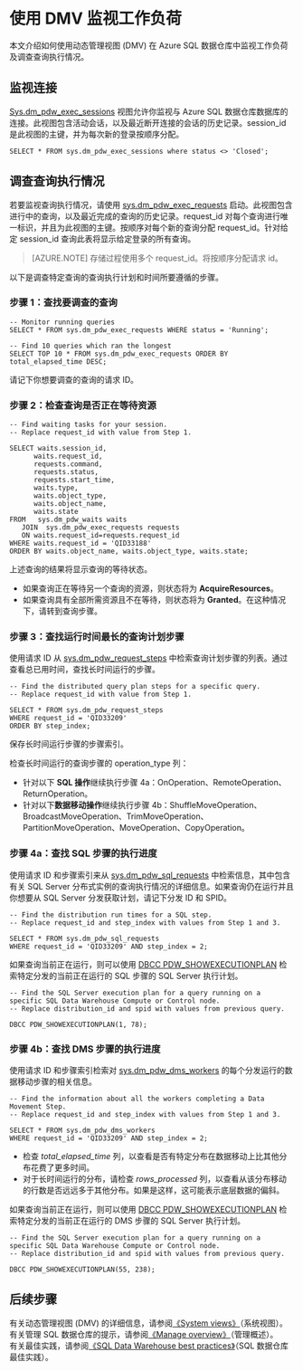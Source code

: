 <properties
   pageTitle="使用 DMV 监视工作负荷 | Azure"
   description="了解如何使用 DMV 监视工作负荷。"
   services="sql-data-warehouse"
   documentationCenter="NA"
   authors="sonyam"
   manager="barbkess"
   editor=""/>

<tags
   ms.service="sql-data-warehouse"
   ms.date="06/30/2016"
   wacn.date="08/15/2016"/>

# 使用 DMV 监视工作负荷

本文介绍如何使用动态管理视图 (DMV) 在 Azure SQL 数据仓库中监视工作负荷及调查查询执行情况。

## 监视连接

[Sys.dm\_pdw\_exec\_sessions][] 视图允许你监视与 Azure SQL 数据仓库数据库的连接。此视图包含活动会话，以及最近断开连接的会话的历史记录。session\_id 是此视图的主键，并为每次新的登录按顺序分配。


	SELECT * FROM sys.dm_pdw_exec_sessions where status <> 'Closed';


## 调查查询执行情况
若要监视查询执行情况，请使用 [sys.dm\_pdw\_exec\_requests][] 启动。此视图包含进行中的查询，以及最近完成的查询的历史记录。request\_id 对每个查询进行唯一标识，并且为此视图的主键。按顺序对每个新的查询分配 request\_id。针对给定 session\_id 查询此表将显示给定登录的所有查询。

>[AZURE.NOTE] 存储过程使用多个 request\_id。将按顺序分配请求 id。

以下是调查特定查询的查询执行计划和时间所要遵循的步骤。

### 步骤 1：查找要调查的查询


	-- Monitor running queries
	SELECT * FROM sys.dm_pdw_exec_requests WHERE status = 'Running';

	-- Find 10 queries which ran the longest
	SELECT TOP 10 * FROM sys.dm_pdw_exec_requests ORDER BY total_elapsed_time DESC;


请记下你想要调查的查询的请求 ID。

### 步骤 2：检查查询是否正在等待资源


	-- Find waiting tasks for your session.
	-- Replace request_id with value from Step 1.

	SELECT waits.session_id,
	      waits.request_id,  
	      requests.command,
	      requests.status,
	      requests.start_time,  
	      waits.type,  
	      waits.object_type,
	      waits.object_name,  
	      waits.state  
	FROM   sys.dm_pdw_waits waits
	   JOIN  sys.dm_pdw_exec_requests requests
	   ON waits.request_id=requests.request_id
	WHERE waits.request_id = 'QID33188'
	ORDER BY waits.object_name, waits.object_type, waits.state;


上述查询的结果将显示查询的等待状态。

- 如果查询正在等待另一个查询的资源，则状态将为 **AcquireResources**。
- 如果查询具有全部所需资源且不在等待，则状态将为 **Granted**。在这种情况下，请转到查询步骤。

### 步骤 3：查找运行时间最长的查询计划步骤

使用请求 ID 从 [sys.dm\_pdw\_request\_steps][] 中检索查询计划步骤的列表。通过查看总已用时间，查找长时间运行的步骤。



	-- Find the distributed query plan steps for a specific query.
	-- Replace request_id with value from Step 1.

	SELECT * FROM sys.dm_pdw_request_steps
	WHERE request_id = 'QID33209'
	ORDER BY step_index;


保存长时间运行步骤的步骤索引。

检查长时间运行的查询步骤的 operation\_type 列：

- 针对以下 **SQL 操作**继续执行步骤 4a：OnOperation、RemoteOperation、ReturnOperation。
- 针对以下**数据移动操作**继续执行步骤 4b：ShuffleMoveOperation、BroadcastMoveOperation、TrimMoveOperation、PartitionMoveOperation、MoveOperation、CopyOperation。

### 步骤 4a：查找 SQL 步骤的执行进度

使用请求 ID 和步骤索引来从 [sys.dm\_pdw\_sql\_requests][] 中检索信息，其中包含有关 SQL Server 分布式实例的查询执行情况的详细信息。如果查询仍在运行并且你想要从 SQL Server 分发获取计划，请记下分发 ID 和 SPID。


	-- Find the distribution run times for a SQL step.
	-- Replace request_id and step_index with values from Step 1 and 3.

	SELECT * FROM sys.dm_pdw_sql_requests
	WHERE request_id = 'QID33209' AND step_index = 2;



如果查询当前正在运行，则可以使用 [DBCC PDW\_SHOWEXECUTIONPLAN][] 检索特定分发的当前正在运行的 SQL 步骤的 SQL Server 执行计划。


	-- Find the SQL Server execution plan for a query running on a specific SQL Data Warehouse Compute or Control node.
	-- Replace distribution_id and spid with values from previous query.

	DBCC PDW_SHOWEXECUTIONPLAN(1, 78);



### 步骤 4b：查找 DMS 步骤的执行进度

使用请求 ID 和步骤索引检索对 [sys.dm\_pdw\_dms\_workers][] 的每个分发运行的数据移动步骤的相关信息。


	-- Find the information about all the workers completing a Data Movement Step.
	-- Replace request_id and step_index with values from Step 1 and 3.

	SELECT * FROM sys.dm_pdw_dms_workers
	WHERE request_id = 'QID33209' AND step_index = 2;



- 检查 *total\_elapsed\_time* 列，以查看是否有特定分布在数据移动上比其他分布花费了更多时间。
- 对于长时间运行的分布，请检查 *rows\_processed* 列，以查看从该分布移动的行数是否远远多于其他分布。如果是这样，这可能表示底层数据的偏斜。

如果查询当前正在运行，则可以使用 [DBCC PDW\_SHOWEXECUTIONPLAN][] 检索特定分发的当前正在运行的 DMS 步骤的 SQL Server 执行计划。


	-- Find the SQL Server execution plan for a query running on a specific SQL Data Warehouse Compute or Control node.
	-- Replace distribution_id and spid with values from previous query.

	DBCC PDW_SHOWEXECUTIONPLAN(55, 238);



## 后续步骤
有关动态管理视图 (DMV) 的详细信息，请参阅[《System views》][]（系统视图）。  
有关管理 SQL 数据仓库的提示，请参阅[《Manage overview》][]（管理概述）。  
有关最佳实践，请参阅[《SQL Data Warehouse best practices》][]（SQL 数据仓库最佳实践）。

<!--Image references-->

<!--Article references-->
[《Manage overview》]: /documentation/articles/sql-data-warehouse-overview-manage/
[《SQL Data Warehouse best practices》]: /documentation/articles/sql-data-warehouse-best-practices/
[《System views》]: /documentation/articles/sql-data-warehouse-reference-tsql-system-views/

<!--MSDN references-->
[sys.dm\_pdw\_dms\_workers]: http://msdn.microsoft.com/zh-cn/library/mt203878.aspx
[sys.dm\_pdw\_exec\_requests]: http://msdn.microsoft.com/zh-cn/library/mt203887.aspx
[Sys.dm\_pdw\_exec\_sessions]: http://msdn.microsoft.com/zh-cn/library/mt203883.aspx
[sys.dm\_pdw\_request\_steps]: http://msdn.microsoft.com/zh-cn/library/mt203913.aspx
[sys.dm\_pdw\_sql\_requests]: http://msdn.microsoft.com/zh-cn/library/mt203889.aspx
[DBCC PDW\_SHOWEXECUTIONPLAN]: http://msdn.microsoft.com/zh-cn/library/mt204017.aspx
[DBCC PDW_SHOWSPACEUSED]: http://msdn.microsoft.com/zh-cn/library/mt204028.aspx

<!---HONumber=Mooncake_0808_2016-->